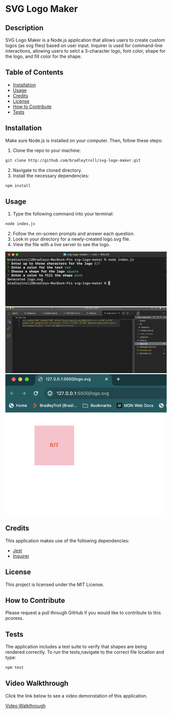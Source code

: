 # SVG Logo Maker

## Description

SVG Logo Maker is a Node.js application that allows users to create custom logos (as svg files) based on user input. Inquirer is used for command-line interactions, allowing users to selct a 3-character logo, font color, shape for the logo, and fill color for the shape. 

## Table of Contents

- [Installation](#installation)
- [Usage](#usage)
- [Credits](#credits)
- [License](#license)
- [How to Contribute](#how-to-contribute)
- [Tests](#tests)

## Installation

Make sure Node.js is installed on your computer. Then, follow these steps:
1. Clone the repo to your machine: 
```md
git clone http://github.com/bradleytroll/svg-logo-maker.git
```
2. Navigate to the cloned directory.
3. Install the necessary dependencies:
```md
npm install
```

## Usage

1. Type the following command into your terminal:
```md
node index.js
```
2. Follow the on-screen prompts and answer each question. 
3. Look in your directory for a newly-created logo.svg file. 
4. View the file with a live server to see the logo.


<img src="./assets/inquirer-questions.png" alt="Inquirer Questions" width="600" height="auto">
<img src="./assets/generated-logo-code.png" alt="Generated Code" width="600" height="auto">
<img src="./assets/rendered-logo.png" alt="Rendered Logo" width="600" height="auto">


## Credits

This application makes use of the following dependencies:
- [Jest](https://jestjs.io/)
- [Inquirer](https://www.npmjs.com/package/inquirer)

## License 

This project is licensed under the MIT License. 

## How to Contribute

Please request a pull through GitHub if you would like to contribute to this pcoress. 

## Tests

The application includes a test suite to verify that shapes are being rendered correctly. To run the tests,navigate to the correct file location and type:
```md
npm test
```

## Video Walkthrough

Click the link below to see a video demonstation of this application.

[Video Walkthrough](https://drive.google.com/file/d/1YhyghZqR4fx8EGXjVFlcaVk04BOJCxEg/view?usp=sharing)